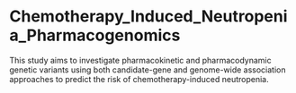 # Chemotherapy_Induced_Neutropenia_Pharmacogenomics
This study aims to investigate pharmacokinetic and pharmacodynamic genetic variants using both candidate-gene and genome-wide association approaches to predict the risk of chemotherapy-induced neutropenia.
